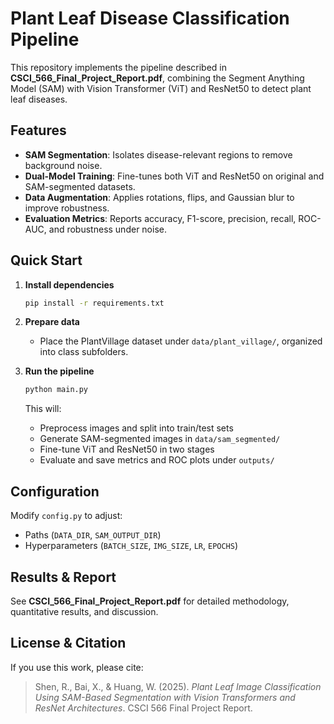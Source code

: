# Plant Leaf Disease Classification Pipeline

This repository implements the pipeline described in **CSCI_566_Final_Project_Report.pdf**, combining the Segment Anything Model (SAM) with Vision Transformer (ViT) and ResNet50 to detect plant leaf diseases.

## Features
- **SAM Segmentation**: Isolates disease-relevant regions to remove background noise.
- **Dual-Model Training**: Fine-tunes both ViT and ResNet50 on original and SAM-segmented datasets.
- **Data Augmentation**: Applies rotations, flips, and Gaussian blur to improve robustness.
- **Evaluation Metrics**: Reports accuracy, F1-score, precision, recall, ROC-AUC, and robustness under noise.

## Quick Start

1. **Install dependencies**
   ```bash
   pip install -r requirements.txt
   ```

2. **Prepare data**
   - Place the PlantVillage dataset under `data/plant_village/`, organized into class subfolders.

3. **Run the pipeline**
   ```bash
   python main.py
   ```
   This will:
   - Preprocess images and split into train/test sets
   - Generate SAM-segmented images in `data/sam_segmented/`
   - Fine-tune ViT and ResNet50 in two stages
   - Evaluate and save metrics and ROC plots under `outputs/`

## Configuration
Modify `config.py` to adjust:
- Paths (`DATA_DIR`, `SAM_OUTPUT_DIR`)
- Hyperparameters (`BATCH_SIZE`, `IMG_SIZE`, `LR`, `EPOCHS`)

## Results & Report
See **CSCI_566_Final_Project_Report.pdf** for detailed methodology, quantitative results, and discussion.

## License & Citation
If you use this work, please cite:
> Shen, R., Bai, X., & Huang, W. (2025). *Plant Leaf Image Classification Using SAM-Based Segmentation with Vision Transformers and ResNet Architectures*. CSCI 566 Final Project Report. 